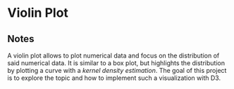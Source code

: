 # Violin Plot

<!-- ## [Live Demo](LIVE_DEMO_URL) -->

## Notes

A violin plot allows to plot numerical data and focus on the distribution of said numerical data. It is similar to a box plot, but highlights the distribution by plotting a curve with a _kernel density estimation_. The goal of this project is to explore the topic and how to implement such a visualization with D3.
